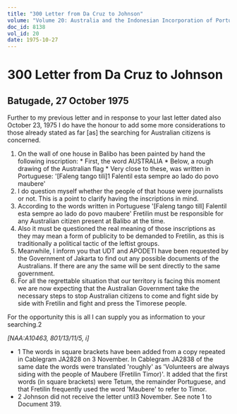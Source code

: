 ```yaml
---
title: "300 Letter from Da Cruz to Johnson"
volume: "Volume 20: Australia and the Indonesian Incorporation of Portuguese Timor, 1974-1976"
doc_id: 8138
vol_id: 20
date: 1975-10-27
---
```


# 300 Letter from Da Cruz to Johnson

## Batugade, 27 October 1975

Further to my previous letter and in response to your last letter dated also October 23, 1975 I do have the honour to add some more considerations to those already stated as far [as] the searching for Australian citizens is concerned.

  1. On the wall of one house in Balibo has been painted by hand the following inscription: 
    * First, the word AUSTRALIA
    * Below, a rough drawing of the Australian flag
    * Very close to these, was written in Portuguese: '[Faleng tango tili]1 Falentil esta sempre ao lado do povo maubere'
  2. I do question myself whether the people of that house were journalists or not. This is a point to clarify having the inscriptions in mind.
  3. According to the words written in Portuguese '[Faleng tango till] Falentil esta sempre ao lado do povo maubere' Fretilin must be responsible for any Australian citizen present at Balibo at the time.
  4. Also it must be questioned the real meaning of those inscriptions as they may mean a form of publicity to be demanded to Fretilin, as this is traditionally a political tactic of the leftist groups.
  5. Meanwhile, I inform you that UDT and APODETI have been requested by the Government of Jakarta to find out any possible documents of the Australians. If there are any the same will be sent directly to the same government.
  6. For all the regrettable situation that our territory is facing this moment we are now expecting that the Australian Government take the necessary steps to stop Australian citizens to come and fight side by side with Fretilin and fight and press the Timorese people.



For the opportunity this is all I can supply you as information to your searching.2

_[NAA:A10463, 801/13/11/5, i]_

  * 1 The words in square brackets have been added from a copy repeated in Cablegram JA2828 on 3 November. In Cablegram JA2838 of the same date the words were translated 'roughly' as 'Volunteers are always siding with the people of Maubere (Fretilin Timor)'. It added that the first words (in square brackets) were Tetum, the remainder Portuguese, and that Fretilin frequently used the word 'Maubere' to refer to Timor. 
  * 2 Johnson did not receive the letter until3 November. See note 1 to Document 319. 


